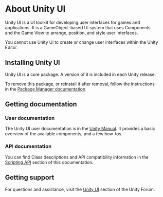# About Unity UI

Unity UI is a UI toolkit for developing user interfaces for games and applications. It is a GameObject-based UI system
that uses Components and the Game View to arrange, position, and style user interfaces.

You cannot use Unity UI to create or change user interfaces within the Unity Editor.

## Installing Unity UI

Unity UI is a core package. A version of it is included in each Unity release.

To remove this package, or reinstall it after removal, follow the instructions in
the [Package Manager documentation](https://docs.unity3d.com/Manual/upm-ui-actions.html).

## Getting documentation

### User documentation

The Unity UI user documentation is in the [Unity Manual](https://docs.unity3d.com/Manual/UISystem.html). It provides a
basic overview of the available components, and a few how-tos.

### API documentation

You can find Class descriptions and API compatibility information in the [Scripting API](../api/index.html) section of
this documentation.

## Getting support

For questions and assistance, visit the [Unity UI](https://forum.unity.com/forums/unity-ui-ugui-textmesh-pro.60/)
section of the Unity Forum.
